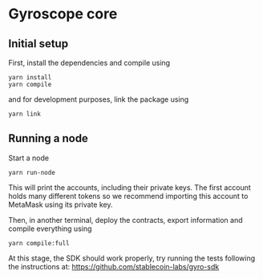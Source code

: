 # Gyroscope core

## Initial setup

First, install the dependencies and compile using


```
yarn install
yarn compile
```

and for development purposes, link the package using

```
yarn link
```

## Running a node

Start a node

```
yarn run-node
```

This will print the accounts, including their private keys.
The first account holds many different tokens so we recommend importing
this account to MetaMask using its private key.

Then, in another terminal, deploy the contracts, export information and compile everything using

```
yarn compile:full
```

At this stage, the SDK should work properly, try running the tests following the instructions at: https://github.com/stablecoin-labs/gyro-sdk
